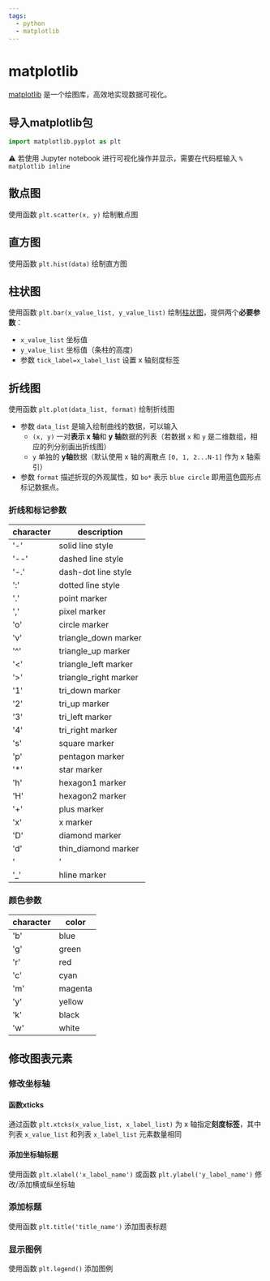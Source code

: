 ```yaml
---
tags:
  - python
  - matplotlib
---
```


# matplotlib
[matplotlib](https://matplotlib.org/) 是一个绘图库，高效地实现数据可视化。
## 导入matplotlib包

```python
import matplotlib.pyplot as plt
```

:warning: 若使用 Jupyter notebook 进行可视化操作并显示，需要在代码框输入 `% matplotlib inline`

## 散点图
使用函数 `plt.scatter(x, y)` 绘制散点图

## 直方图
使用函数 `plt.hist(data)` 绘制直方图

## 柱状图
使用函数 `plt.bar(x_value_list, y_value_list)` 绘制[柱状图](https://matplotlib.org/api/pyplot_api.html#matplotlib.pyplot.bar)，提供两个**必要参数**：

* `x_value_list` 坐标值
* `y_value_list` 坐标值（条柱的高度）
* 参数 `tick_label=x_label_list` 设置 x 轴刻度标签

## 折线图
使用函数 `plt.plot(data_list, format)` 绘制折线图

* 参数 `data_list` 是输入绘制曲线的数据，可以输入
    * `(x, y)` 一对**表示 x 轴**和 **y 轴**数据的列表（若数据 `x` 和 `y` 是二维数组，相应的列分别画出折线图）
    * `y` 单独的 **y轴**数据（默认使用 x 轴的离散点 `[0, 1, 2...N-1]` 作为 x 轴索引）
* 参数 `format` 描述折现的外观属性，如 `bo*` 表示 `blue circle` 即用蓝色圆形点标记数据点。

### 折线和标记参数
| character | description |
| --- | --- |
| '-' | solid line style |
| '--' | dashed line style |
| '-.' | dash-dot line style |
| ':' | dotted line style |
| '.' | point marker |
| ',' | pixel marker |
| 'o' | circle marker |
| 'v' | triangle_down marker |
| '^' | triangle_up marker |
| '<' | triangle_left marker |
| '>' | triangle_right marker |
| '1' | tri_down marker |
| '2' | tri_up marker |
| '3' | tri_left marker |
| '4' | tri_right marker |
| 's' | square marker |
| 'p' | pentagon marker |
| '*' | star marker |
| 'h' | hexagon1 marker |
| 'H' | hexagon2 marker |
| '+' | plus marker |
| 'x' | x marker |
| 'D' | diamond marker |
| 'd' | thin_diamond marker |
| '|' | vline marker |
| '_' | hline marker |

### 颜色参数
| character | color |
| --- | --- |
|  'b' | blue |
| 'g' | green |
| 'r' | red |
| 'c' | cyan |
| 'm' | magenta |
|  'y' | yellow |
| 'k' | black |
| 'w' | white |

## 修改图表元素

### 修改坐标轴
#### 函数xticks
通过函数 `plt.xtcks(x_value_list, x_label_list)` 为 x 轴指定**刻度标签**，其中列表 `x_value_list` 和列表 `x_label_list` 元素数量相同

#### 添加坐标轴标题
使用函数 `plt.xlabel('x_label_name')` 或函数 `plt.ylabel('y_label_name')` 修改/添加横或纵坐标轴

### 添加标题
使用函数 `plt.title('title_name')` 添加图表标题

### 显示图例
使用函数 `plt.legend()` 添加图例